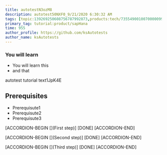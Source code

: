 ```yaml
---
title: autotestN3ozM8
description: autotest50NXF0_9/21/2020 6:30:32 AM
tags: [topic:139269250608756787992873,products:tech/73554900100700000996,tutorial:experience/advanced]
primary_tag: tutorial:product/sapHana
time: 955
author_profile: https://github.com/ksAutotests
author_name: ksAutotests
---
```

### You will learn
- You will learn this
- and that

autotest tutorial text1JpK4E

## Prerequisites
- Prerequisute1
- Prerequisute2
- Prerequisute3

[ACCORDION-BEGIN [](First step)]
[DONE]
[ACCORDION-END]

[ACCORDION-BEGIN [](Second step)]
[DONE]
[ACCORDION-END]

[ACCORDION-BEGIN [](Third step)]
[DONE]
[ACCORDION-END]

